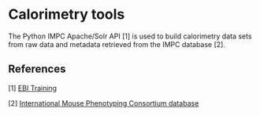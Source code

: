 # Calorimetry tools

The Python IMPC Apache/Solr API [1] is used to build calorimetry data sets from raw data and metadata retrieved from the IMPC database [2].

## References
[1] [EBI Training](https://www.ebi.ac.uk/training/online/courses/international-mouse-phenotyping-consortium/what-is-the-impc/)

[2] [International Mouse Phenotyping Consortium database](https://www.mousephenotype.org/)
